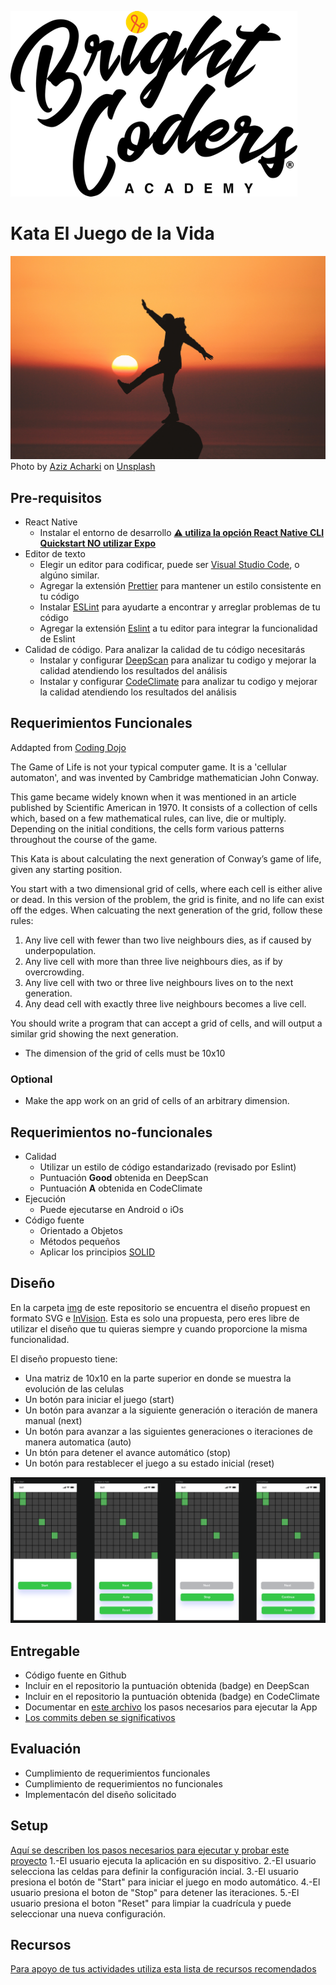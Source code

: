 ![BrightCoders Logo](img/logo-bc.png)

# Kata El Juego de la Vida

![Cover](img/cover.jpg)
<span>Photo by <a href="https://unsplash.com/@acharki95?utm_source=unsplash&amp;utm_medium=referral&amp;utm_content=creditCopyText">Aziz Acharki</a> on <a href="https://unsplash.com/s/photos/life?utm_source=unsplash&amp;utm_medium=referral&amp;utm_content=creditCopyText">Unsplash</a></span>

## Pre-requisitos
-  React Native
   - Instalar el entorno de desarrollo [**:warning: utiliza la opción React Native CLI Quickstart NO utilizar Expo**](https://reactnative.dev/docs/environment-setup)
- Editor de texto
  - Elegir un editor para codificar, puede ser [Visual Studio Code](https://code.visualstudio.com/), o algúno similar.
  - Agregar la extensión [Prettier](https://marketplace.visualstudio.com/items?itemName=esbenp.prettier-vscode) para mantener un estilo consistente en tu código
  - Instalar [ESLint](https://eslint.org/) para ayudarte a encontrar y arreglar problemas de tu código
  - Agregar la extensión [Eslint](https://marketplace.visualstudio.com/items?itemName=dbaeumer.vscode-eslint) a tu editor para integrar la funcionalidad de Eslint
- Calidad de código. Para analizar la calidad de tu código necesitarás
  - Instalar y configurar [DeepScan](https://deepscan.io/) para analizar tu codigo y mejorar la calidad atendiendo los resultados del análisis
  - Instalar y configurar [CodeClimate](https://codeclimate.com/) para analizar tu codigo y mejorar la calidad atendiendo los resultados del análisis
  
## Requerimientos Funcionales
Addapted from [Coding Dojo](https://codingdojo.org)

The Game of Life is not your typical computer game. It is a 'cellular automaton', and was invented by Cambridge mathematician John Conway.

This game became widely known when it was mentioned in an article published by Scientific American in 1970. It consists of a collection of cells which, based on a few mathematical rules, can live, die or multiply. Depending on the initial conditions, the cells form various patterns throughout the course of the game.

This Kata is about calculating the next generation of Conway’s game of life, given any starting position. 

You start with a two dimensional grid of cells, where each cell is either alive or dead. In this version of the problem, the grid is finite, and no life can exist off the edges. When calcuating the next generation of the grid, follow these rules:

1. Any live cell with fewer than two live neighbours dies, as if caused by underpopulation.
2. Any live cell with more than three live neighbours dies, as if by overcrowding.
3. Any live cell with two or three live neighbours lives on to the next generation.
4. Any dead cell with exactly three live neighbours becomes a live cell.

You should write a program that can accept a grid of cells, and will output a similar grid showing the next generation.

- The dimension of the grid of cells must be 10x10

### Optional
- Make the app work on an grid of cells of an arbitrary dimension.

## Requerimientos no-funcionales
 - Calidad
   - Utilizar un estilo de código estandarizado (revisado por Eslint)
   - Puntuación **Good** obtenida en DeepScan
   - Puntuación **A** obtenida en CodeClimate
- Ejecución 
   - Puede ejecutarse en Android o iOs
- Código fuente
   - Orientado a Objetos
   - Métodos pequeños
   - Aplicar los principios [SOLID](https://blog.usejournal.com/how-to-apply-solid-principles-in-react-applications-6c964091a982)
  
## Diseño
  En la carpeta [img](/img) de este repositorio se encuentra el diseño propuest en formato SVG e [InVision](https://www.invisionapp.com/). Esta es solo una propuesta, pero eres libre de utilizar el diseño que tu quieras siempre y cuando proporcione la misma funcionalidad.

El diseño propuesto tiene:
- Una matriz de 10x10 en la parte superior en donde se muestra la evolución de las celulas
- Un botón para iniciar el juego (start)
- Un botón para avanzar a la siguiente generación o iteración de manera manual (next)
- Un botón para avanzar a las siguientes generaciones o iteraciones de manera automatica (auto)
- Un btón para detener el avance automático (stop)
- Un botón para restablecer el juego a su estado inicial (reset)

![Juego Vida](img/game-of-life.png)

## Entregable
- Código fuente en Github
- Incluir en el repositorio la puntuación obtenida (badge) en DeepScan
- Incluir en el repositorio la puntuación obtenida (badge) en CodeClimate
- Documentar en [este archivo](setup/README.md) los pasos necesarios para ejecutar la App
- [Los commits deben se significativos](https://medium.com/better-programming/you-need-meaningful-commit-messages-d869e44e98d4)

## Evaluación
- Cumplimiento de requerimientos funcionales
- Cumplimiento de requerimientos no funcionales
- Implementacón del diseño solicitado

## Setup
[Aquí se describen los pasos necesarios para ejecutar y probar este proyecto](setup/README.md)
1.-El usuario ejecuta la aplicación en su dispositivo.
2.-El usuario selecciona las celdas para definir la configuración incial.
3.-El usuario presiona el botón de "Start" para iniciar el juego en modo automático.
4.-El usuario presiona el boton de "Stop" para detener las iteraciones.
5.-El usuario presiona el boton "Reset" para limpiar la cuadrícula y puede seleccionar una nueva configuración.

## Recursos
[Para apoyo de tus actividades utiliza esta lista de recursos recomendados](https://github.com/bright-coders/commons/tree/master/topics/resources-react-native)
  

